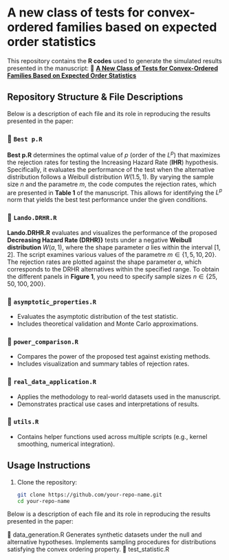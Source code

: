 # A new class of tests for convex-ordered families based on expected order statistics

This repository contains the **R codes** used to generate the simulated results presented in the manuscript: 📄 **[A New Class of Tests for Convex-Ordered Families Based on Expected Order Statistics](https://arxiv.org/html/2501.14075v1)**  

## Repository Structure & File Descriptions  

Below is a description of each file and its role in reproducing the results presented in the paper:  

### 📂 `Best p.R`  
**Best p.R** determines the optimal value of $p$ (order of the $L^p$) that maximizes the rejection rates for testing the Increasing Hazard Rate (**IHR**) hypothesis. Specifically, it evaluates the performance of the test when the alternative distribution follows a Weibull distribution $W(1.5, 1)$. By varying the sample size $n$ and the parametre $m$, the code computes the rejection rates, which are presented in **Table 1** of the manuscript. This allows for identifying the $L^p$ norm that yields the best test performance under the given conditions.

### 📂 `Lando.DRHR.R`  
**Lando.DRHR.R** evaluates and visualizes the performance of the proposed **Decreasing Hazard Rate (DRHR)}** tests under a negative **Weibull distribution** $W(a, 1)$, where the shape parameter $a$ lies within the interval $[1, 2]$. The script examines various values of the parametre $m \in \{1, 5, 10, 20\}$. The rejection rates are plotted against the shape parameter $a$, which corresponds to the DRHR alternatives within the specified range. To obtain the different panels in **Figure 1**, you need to specify sample sizes $n \in \{25, 50, 100, 200\}$.



### 📂 `asymptotic_properties.R`  
- Evaluates the asymptotic distribution of the test statistic.  
- Includes theoretical validation and Monte Carlo approximations.  

### 📂 `power_comparison.R`  
- Compares the power of the proposed test against existing methods.  
- Includes visualization and summary tables of rejection rates.  

### 📂 `real_data_application.R`  
- Applies the methodology to real-world datasets used in the manuscript.  
- Demonstrates practical use cases and interpretations of results.  

### 📂 `utils.R`  
- Contains helper functions used across multiple scripts (e.g., kernel smoothing, numerical integration).  

## Usage Instructions  

1. Clone the repository:  
   ```bash
   git clone https://github.com/your-repo-name.git
   cd your-repo-name

Below is a description of each file and its role in reproducing the results presented in the paper:

📂 data_generation.R
Generates synthetic datasets under the null and alternative hypotheses.
Implements sampling procedures for distributions satisfying the convex ordering property.
📂 test_statistic.R

